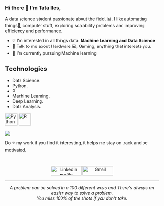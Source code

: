### Hi there 👋 I'm Tata Iles,

A data science student passionate about the field. :bar_chart:. I like automating things:robot:, computer stuff, exploring scalability problems and improving efficiency and performance. 


- :bulb: I'm interested in all things data: **Machine Learning and Data Science**
- 💬 Talk to me about Hardware 💻, Gaming, anything that interests you.
- 🌱 I’m currently pursuing Machine learning

## Technologies 
- Data Science.
- Python.
- R.
- Machine Learning.
- Deep Learning.
- Data Analysis.

<p align="left">
<img title="Python" src="https://raw.githubusercontent.com/Thomas-George-T/Thomas-George-T/master/assets/python.svg" width="40" height="40" />
<img title="R" src="https://vectorseek.com/wp-content/uploads/2023/04/R-Logo-Vector-730x730.jpg" width="40" height="40" />

</p>

<a href="https://github.com/Neel2904">
  <img src="https://github-readme-stats.vercel.app/api/top-langs/?username=tatailes19&theme=radical&hide=glsl,python" />
</a>

<!--
**Thomas-George-T/Thomas-George-T** is a ✨ _special_ ✨ repository because its `README.md` (this file) appears on your GitHub profile.

Here are some ideas to get you started:

- 🔭 I’m currently working on ...
- 🌱 I’m currently learning ...
- 👯 I’m looking to collaborate on ...
- 🤔 I’m looking for help with ...
- 💬 Ask me about ...
- 📫 How to reach me: ...
-->
    
   Do :star: my work if you find it interesting, it helps me stay on track and be motivated.
   
<br>
<p align="center">
    <a href="https://www.linkedin.com/in/ilès-tata/"><img alt="Linkedin profile" title="Linkedin" src="https://raw.githubusercontent.com/Thomas-George-T/Thomas-George-T/master/assets/linkedin.svg" width="100" height="30" /></a>
    <a href="mailto:tatailes34@gmail.com"><img alt="Gmail" src="https://raw.githubusercontent.com/Thomas-George-T/Thomas-George-T/master/assets/google-gmail.svg" title="Email" width="100" height="30" /></a>
</p>
<hr \>
<p align="center">
   <i>A problem can be solved in a 100 different ways and There's always an easier way to solve a problem.</i>
   <br>
   <i>You miss 100% of the shots if you don't take.</i>
</p>       
 

